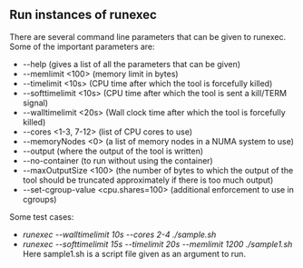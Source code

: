 ## Run instances of runexec
There are several command line parameters that can be given to runexec. Some of the important parameters are:
* --help (gives a list of all the parameters that can be given)
* --memlimit <100> (memory limit in bytes)
* --timelimit <10s> (CPU time after which the tool is forcefully killed)
* --softtimelimit <10s> (CPU time after which the tool is sent a kill/TERM signal)
* --walltimelimit <20s> (Wall clock time after which the tool is forcefully killed)
* --cores <1-3, 7-12> (list of CPU cores to use)
* --memoryNodes <0> (a list of memory nodes in a NUMA system to use)
* --output <name of the file> (where the output of the tool is written)
* --no-container (to run without using the container)
* --maxOutputSize <100> (the number of bytes to which the output of the tool should be truncated approximately if there is too much output)
* --set-cgroup-value <cpu.shares=100> (additional enforcement to use in cgroups)

Some test cases:
* *runexec --walltimelimit 10s --cores 2-4 ./sample.sh*
* *runexec --softtimelimit 15s --timelimit 20s --memlimit 1200 ./sample1.sh*
Here sample1.sh is a script file given as an argument to run.
